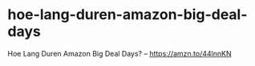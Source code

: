 # hoe-lang-duren-amazon-big-deal-days
Hoe Lang Duren Amazon Big Deal Days? – https://amzn.to/44lnnKN
